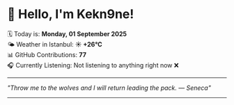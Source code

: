 # 👋 Hello, I'm Kekn9ne!

🗓️ Today is: **Monday, 01 September 2025**  
🌤️ Weather in Istanbul: **☀️   +26°C**  
📊 GitHub Contributions: **77**  
🎧 Currently Listening: Not listening to anything right now ❌

---

_"Throw me to the wolves and I will return leading the pack.   — *Seneca*"_

---
